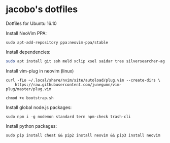 jacobo's dotfiles
=================

Dotfiles for Ubuntu 16.10

Install NeoVim PPA:

```
sudo apt-add-repository ppa:neovim-ppa/stable
```

Install dependencies:

```sh
sudo apt install git ssh meld xclip xsel saidar tree silversearcher-ag zsh tmux highlight python-dev python-pip python3-dev python3-pip neovim p7zip-full
```

Install vim-plug in neovim (linux)

```
curl -fLo ~/.local/share/nvim/site/autoload/plug.vim --create-dirs \
    https://raw.githubusercontent.com/junegunn/vim-plug/master/plug.vim
```

```
chmod +x bootstrap.sh
```

Install global node.js packages:

```
sudo npm i -g nodemon standard tern npm-check trash-cli
```

Install python packages:

```
sudo pip install cheat && pip2 install neovim && pip3 install neovim
```
